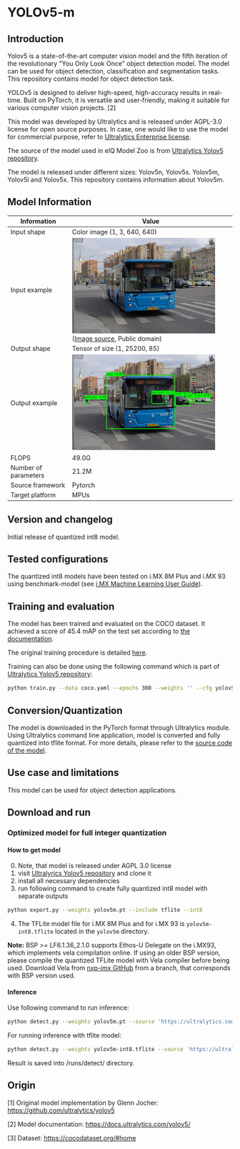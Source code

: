 # YOLOv5-m

## Introduction

Yolov5 is a state-of-the-art computer vision model and the fifth iteration of the revolutionary "You Only Look Once" object detection model. The model can be used for object detection, classification and segmentation tasks. This repository contains model for object detection task.

YOLOv5 is designed to deliver high-speed, high-accuracy results in real-time. Built on PyTorch, it is versatile and user-friendly, making it suitable for various computer vision projects. [2]

This model was developed by Ultralytics and is released under AGPL-3.0 license for open source purposes. In case, one
would like to use the model for commercial purpose, refer to [Ultralytics Enterprise license](https://www.ultralytics.com/license).

The source of the model used in eIQ Model Zoo is from [Ultralytics Yolov5 repository](https://github.com/ultralytics/yolov5.git).

The model is released under different sizes: Yolov5n, Yolov5s. Yolov5m, Yolov5l and Yolov5x. This repository contains information about Yolov5m.

## Model Information

 Information          | Value                                                                                                                                            
----------------------|--------------------------------------------------------------------------------------------------------------------------------------------------
 Input shape          | Color image (1, 3, 640, 640)                                                                                                                        
 Input example        | <img src="example_input.jpg" width=320px> ([Image source](https://commons.wikimedia.org/wiki/File:Moscow_bus_151872_2022-05.jpg), Public domain) 
 Output shape         | Tensor of size (1, 25200, 85)                                              
 Output example       | <img src="example_output.jpg" width=320px>                                                                                                       
 FLOPS                | 49.0G                                                                                                                                         
 Number of parameters | 21.2M                                                                                                                                             
 Source framework     | Pytorch                                                                                                                                          
 Target platform      | MPUs                                                                                                                                         

## Version and changelog

Initial release of quantized int8 model.

## Tested configurations

The quantized int8 models have been tested on i.MX 8M Plus and i.MX 93 using benchmark-model (see [i.MX Machine Learning User Guide](https://www.nxp.com/docs/en/user-guide/IMX-MACHINE-LEARNING-UG.pdf)).

## Training and evaluation

The model has been trained and evaluated on the COCO dataset. It achieved a score of 45.4 mAP on the test set according to [the documentation](https://github.com/ultralytics/yolov5/releases/).

The original training procedure is detailed [here](https://github.com/ultralytics/yolov5/blob/master/train.py).

Training can also be done using the following command which is part of [Ultralytics Yolov5 repository](https://github.com/ultralytics/yolov5):
```bash
python train.py --data coco.yaml --epochs 300 --weights '' --cfg yolov5m.yaml  --batch-size 128
```

## Conversion/Quantization

The model is downloaded in the PyTorch format through Ultralytics module. Using Ultralytics command line application, model is converted and fully quantized into tflite format. For more details, please refer to the [source code of the model](https://github.com/ultralytics/yolov5).

## Use case and limitations

This model can be used for object detection applications.

## Download and run

[//]: # (To create the TFLite model fully quantized in int8 with int8 input and int8 output, run `bash recipe.sh`.)

### Optimized model for full integer quantization

#### How to get model

0. Note, that model is released under AGPL 3.0 license
1. visit [Ultralyrics Yolov5 repository](https://github.com/ultralytics/yolov5) and clone it
2. install all necessary dependencies
3. run following command to create fully quantized int8 model with separate outputs

```bash
python export.py --weights yolov5m.pt --include tflite --int8
```

4. The TFLite model file for i.MX 8M Plus and for i.MX 93 is `yolov5m-int8.tflite` located in the `yolov5m` directory.

**Note:** BSP >= LF6.1.36_2.1.0 supports Ethos-U Delegate on the i.MX93, which implements vela compilation online. If using an older BSP version, please compile the quantized TFLite model with Vela compiler before being used. Download Vela from [nxp-imx GitHub](https://github.com/nxp-imx/ethos-u-vela) from a branch, that corresponds with BSP version used.

#### Inference

Use following command to run inference:

````bash
python detect.py --weights yolov5m.pt --source 'https://ultralytics.com/images/bus.jpg'
````

For running inference with tflite model:
````bash
python detect.py --weights yolov5m-int8.tflite --source 'https://ultralytics.com/images/bus.jpg'
````

Result is saved into /runs/detect/ directory.



## Origin

[1] Original model implementation by Glenn Jocher: https://github.com/ultralytics/yolov5

[2] Model documentation: https://docs.ultralytics.com/yolov5/

[3] Dataset: https://cocodataset.org/#home

